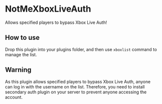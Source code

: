 # NotMeXboxLiveAuth
Allows specified players to bypass Xbox Live Auth!

## How to use
Drop this plugin into your plugins folder, and then use `xboxlist` command to manage the list.

## Warning
As this plugin allows specified players to bypass Xbox Live Auth, anyone can log in with the username on the list. Therefore, you need to install secondary auth plugin on your server to prevent anyone accessing the account.
